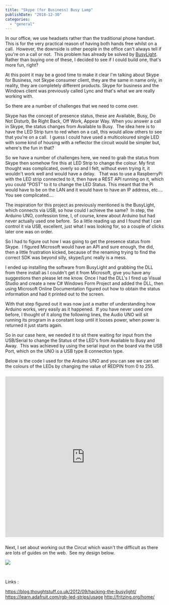 ```yaml
---
title: "Skype (for Business) Busy Lamp"
publishDate: "2018-12-30"
categories: 
  - "general"
---
```


In our office, we use headsets rather than the traditional phone handset. This is for the very practical reason of having both hands free whilst on a call.  However, the downside is other people in the office can't always tell if you're on a call or not.  This problem has already be solved by [BusyLight](https://www.busylight.com/en/).  Rather than buying one of these, I decided to see if I could build one, that's more fun, right?

At this point it may be a good time to make it clear I'm talking about Skype for Business, not Skype consumer client, they are the same in name only, in reality, they are completely different products. Skype for business and the Windows client was previously called Lync and that's what we are really working with.

So there are a number of challenges that we need to come over.

Skype has the concept of presence status, these are Available, Busy, Do Not Disturb, Be Right Back, Off Work, Appear Way. When you answer a call in Skype, the status changes from Available to Busy.  The idea here is to have the LED Strip turn to red when on a call, this would allow others to see that you're on a call.  I guess I could have used a multicoloured single LED with some kind of housing with a reflector the circuit would be simpler but, where's the fun in that?

So we have a number of challenges here, we need to grab the status from Skype then somehow fire this at LED Strip to change the colour. My first thought was complicated, overly so and I felt, without even trying it, it wouldn't work well and would have a delay.   That was to use a RaspberryPi with the LED strip connected to it, then have a REST API running on it, which you could "POST" to it to change the LED Status. This meant that the Pi would have to be on the LAN and it would have to have an IP address, etc.... You see complicated....

The inspiration for this project as previously mentioned is the BusyLight, which connects via USB, so how could I achieve the same?  In step, the Arduino UNO, confession time, I, of course, knew about Arduino but had never actually used one before.  So a little reading up and I found that I can control it via USB, excellent, just what I was looking for, so a couple of clicks later one was on order.

So I had to figure out how I was going to get the presence status from Skype.  I figured Microsoft would have an API and sure enough, the did, then a little frustration kicked, because of the renaming trying to find the correct SDK was beyond silly, skype/Lync really is a mess. 

I ended up installing the software from BusyLight and grabbing the DLL from there install as I couldn't get it from Microsoft, give you have any suggestions then please let me know. Once I had the DLL's I fired up Visual Studio and create a new C# Windows Form Project and added the DLL, then using Microsoft Online Documentation figured out how to obtain the status information and had it printed out to the screen.

With that step figured out it was now just a matter of understanding how Arduino works, very easily as it happened.  If you have never used one before, I thought of it along the following lines, the Audio UNO will sit running its program in a constant loop until it looses power, when power is returned it just starts again. 

So in our case here, we needed it to sit there waiting for input from the USB/Serial to change the Status of the LED's from Available to Busy and Away.  This was achieved by using the serial input on the board via the USB Port, which on the UNO is a USB type B connection type.

Below is the code I used for the Arduino UNO and you can see we can set the colours of the LEDs by changing the value of REDPIN from 0 to 255.

<iframe style="height: 510px; width: 100%; margin: 10px 0;" src="https://create.arduino.cc/editor/RamblingGeek/78af6e89-1bbe-4449-a8af-c507f497ba5b/preview?embed" width="300" height="150" frameborder="0"></iframe>

Next, I set about working out the Circut which wasn't the difficult as there are lots of guides on the web.  See my design below.

![](https://www.ramblinggeek.co.uk/wp-content/uploads/2018/02/Skype-Busy-Lamp_bb-1024x882.png)

 

Links :

https://blog.thoughtstuff.co.uk/2012/09/hacking-the-busylight/ https://learn.adafruit.com/rgb-led-strips/usage http://fritzing.org/home/
